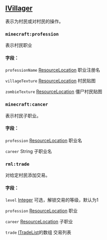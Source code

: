 ## [IVillager](https://ecdcaeb.github.io/ResourceModLoader/zh_cn/deserializer/)

表示为村民或对村民的操作。

### `minecraft:profession`
表示村民职业

#### 字段：

`professionName` [ResourceLocation](https://ecdcaeb.github.io/ResourceModLoader/zh_cn/deserializer/ResourceLocation) 职业注册名

`villageTexture` [ResourceLocation](https://ecdcaeb.github.io/ResourceModLoader/zh_cn/deserializer/ResourceLocation) 村民贴图

`zombieTexture` [ResourceLocation](https://ecdcaeb.github.io/ResourceModLoader/zh_cn/deserializer/ResourceLocation) 僵尸村民贴图


### `minecraft:cancer`
表示村民子职业。

#### 字段：

`profession` [ResourceLocation](https://ecdcaeb.github.io/ResourceModLoader/zh_cn/deserializer/ResourceLocation) 职业名

`career` String 子职业名

### `rml:trade`
对给定村民添加交易。

#### 字段：

`level` [Integer](https://ecdcaeb.github.io/ResourceModLoader/zh_cn/deserializer/Integer) 可选，解锁交易的等级，默认为1

`profession` [ResourceLocation](https://ecdcaeb.github.io/ResourceModLoader/zh_cn/deserializer/ResourceLocation) 职业

`career` [ResourceLocation](https://ecdcaeb.github.io/ResourceModLoader/zh_cn/deserializer/ResourceLocation) 子职业

`trade` [ITradeList](https://ecdcaeb.github.io/ResourceModLoader/zh_cn/deserializer/ITradeList)的数组 交易列表 
